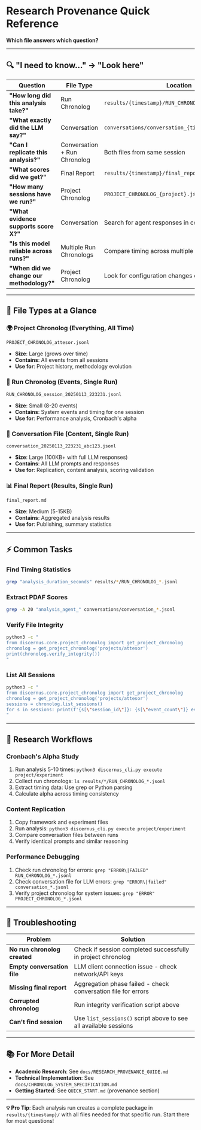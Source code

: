 # Research Provenance Quick Reference
**Which file answers which question?**

---

## 🔍 **"I need to know..."** → **"Look here"**

| Question | File Type | Location |
|---|---|---|
| **"How long did this analysis take?"** | Run Chronolog | `results/{timestamp}/RUN_CHRONOLOG_{session}.jsonl` |
| **"What exactly did the LLM say?"** | Conversation | `conversations/conversation_{timestamp}_{id}.jsonl` |
| **"Can I replicate this analysis?"** | Conversation + Run Chronolog | Both files from same session |
| **"What scores did we get?"** | Final Report | `results/{timestamp}/final_report.md` |
| **"How many sessions have we run?"** | Project Chronolog | `PROJECT_CHRONOLOG_{project}.jsonl` |
| **"What evidence supports score X?"** | Conversation | Search for agent responses in conversation file |
| **"Is this model reliable across runs?"** | Multiple Run Chronologs | Compare timing across multiple sessions |
| **"When did we change our methodology?"** | Project Chronolog | Look for configuration changes over time |

---

## 📁 **File Types at a Glance**

### **🌍 Project Chronolog** (Everything, All Time)
```
PROJECT_CHRONOLOG_attesor.jsonl
```
- **Size**: Large (grows over time)
- **Contains**: All events from all sessions
- **Use for**: Project history, methodology evolution

### **🎯 Run Chronolog** (Events, Single Run)  
```
RUN_CHRONOLOG_session_20250113_223231.jsonl
```
- **Size**: Small (8-20 events)
- **Contains**: System events and timing for one session
- **Use for**: Performance analysis, Cronbach's alpha

### **💬 Conversation File** (Content, Single Run)
```
conversation_20250113_223231_abc123.jsonl  
```
- **Size**: Large (100KB+ with full LLM responses)
- **Contains**: All LLM prompts and responses
- **Use for**: Replication, content analysis, scoring validation

### **📊 Final Report** (Results, Single Run)
```
final_report.md
```
- **Size**: Medium (5-15KB)
- **Contains**: Aggregated analysis results
- **Use for**: Publishing, summary statistics

---

## ⚡ **Common Tasks**

### **Find Timing Statistics**
```bash
grep "analysis_duration_seconds" results/*/RUN_CHRONOLOG_*.jsonl
```

### **Extract PDAF Scores**
```bash
grep -A 20 "analysis_agent_" conversations/conversation_*.jsonl
```

### **Verify File Integrity**
```bash
python3 -c "
from discernus.core.project_chronolog import get_project_chronolog
chronolog = get_project_chronolog('projects/attesor')
print(chronolog.verify_integrity())
"
```

### **List All Sessions**
```bash
python3 -c "
from discernus.core.project_chronolog import get_project_chronolog
chronolog = get_project_chronolog('projects/attesor')
sessions = chronolog.list_sessions()
for s in sessions: print(f'{s[\"session_id\"]}: {s[\"event_count\"]} events')
"
```

---

## 🧪 **Research Workflows**

### **Cronbach's Alpha Study**
1. Run analysis 5-10 times: `python3 discernus_cli.py execute project/experiment`
2. Collect run chronologs: `ls results/*/RUN_CHRONOLOG_*.jsonl`
3. Extract timing data: Use grep or Python parsing
4. Calculate alpha across timing consistency

### **Content Replication**
1. Copy framework and experiment files
2. Run analysis: `python3 discernus_cli.py execute project/experiment` 
3. Compare conversation files between runs
4. Verify identical prompts and similar reasoning

### **Performance Debugging**
1. Check run chronolog for errors: `grep "ERROR\|FAILED" RUN_CHRONOLOG_*.jsonl`
2. Check conversation file for LLM errors: `grep "ERROR\|failed" conversation_*.jsonl`
3. Verify project chronolog for system issues: `grep "ERROR" PROJECT_CHRONOLOG_*.jsonl`

---

## 🚨 **Troubleshooting**

| Problem | Solution |
|---|---|
| **No run chronolog created** | Check if session completed successfully in project chronolog |
| **Empty conversation file** | LLM client connection issue - check network/API keys |
| **Missing final report** | Aggregation phase failed - check conversation file for errors |
| **Corrupted chronolog** | Run integrity verification script above |
| **Can't find session** | Use `list_sessions()` script above to see all available sessions |

---

## 📚 **For More Detail**

- **Academic Research**: See `docs/RESEARCH_PROVENANCE_GUIDE.md`
- **Technical Implementation**: See `docs/CHRONOLOG_SYSTEM_SPECIFICATION.md`
- **Getting Started**: See `QUICK_START.md` (provenance section)

---

**💡 Pro Tip**: Each analysis run creates a complete package in `results/{timestamp}/` with all files needed for that specific run. Start there for most questions! 